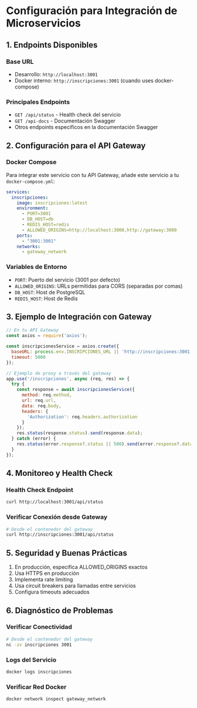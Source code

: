# Configuración para Integración de Microservicios

## 1. Endpoints Disponibles

### Base URL
- Desarrollo: `http://localhost:3001`
- Docker interno: `http://inscripciones:3001` (cuando uses docker-compose)

### Principales Endpoints
- `GET /api/status` - Health check del servicio
- `GET /api-docs` - Documentación Swagger
- Otros endpoints específicos en la documentación Swagger

## 2. Configuración para el API Gateway

### Docker Compose
Para integrar este servicio con tu API Gateway, añade este servicio a tu `docker-compose.yml`:

```yaml
services:
  inscripciones:
    image: inscripciones:latest
    environment:
      - PORT=3001
      - DB_HOST=db
      - REDIS_HOST=redis
      - ALLOWED_ORIGINS=http://localhost:3000,http://gateway:3000
    ports:
      - "3001:3001"
    networks:
      - gateway_network
```

### Variables de Entorno
- `PORT`: Puerto del servicio (3001 por defecto)
- `ALLOWED_ORIGINS`: URLs permitidas para CORS (separadas por comas)
- `DB_HOST`: Host de PostgreSQL
- `REDIS_HOST`: Host de Redis

## 3. Ejemplo de Integración con Gateway

```javascript
// En tu API Gateway
const axios = require('axios');

const inscripcionesService = axios.create({
  baseURL: process.env.INSCRIPCIONES_URL || 'http://inscripciones:3001',
  timeout: 5000
});

// Ejemplo de proxy a través del gateway
app.use('/inscripciones', async (req, res) => {
  try {
    const response = await inscripcionesService({
      method: req.method,
      url: req.url,
      data: req.body,
      headers: {
        'Authorization': req.headers.authorization
      }
    });
    res.status(response.status).send(response.data);
  } catch (error) {
    res.status(error.response?.status || 500).send(error.response?.data || { error: 'Service unavailable' });
  }
});
```

## 4. Monitoreo y Health Check

### Health Check Endpoint
```bash
curl http://localhost:3001/api/status
```

### Verificar Conexión desde Gateway
```bash
# Desde el contenedor del gateway
curl http://inscripciones:3001/api/status
```

## 5. Seguridad y Buenas Prácticas

1. En producción, especifica ALLOWED_ORIGINS exactos
2. Usa HTTPS en producción
3. Implementa rate limiting
4. Usa circuit breakers para llamadas entre servicios
5. Configura timeouts adecuados

## 6. Diagnóstico de Problemas

### Verificar Conectividad
```bash
# Desde el contenedor del gateway
nc -zv inscripciones 3001
```

### Logs del Servicio
```bash
docker logs inscripciones
```

### Verificar Red Docker
```bash
docker network inspect gateway_network
```